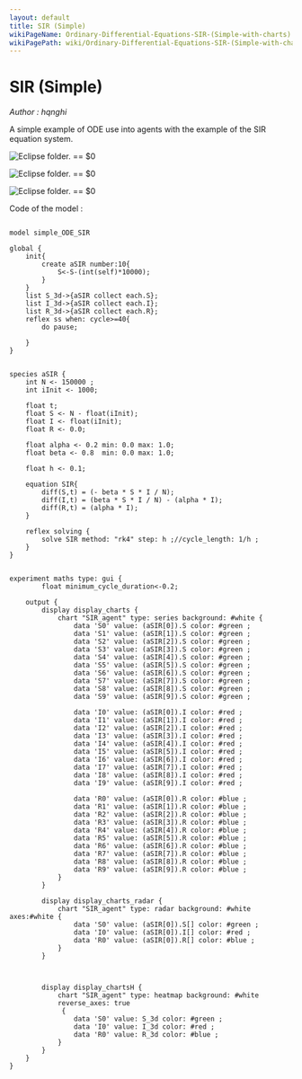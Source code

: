 ```yaml
---
layout: default
title: SIR (Simple)
wikiPageName: Ordinary-Differential-Equations-SIR-(Simple-with-charts)
wikiPagePath: wiki/Ordinary-Differential-Equations-SIR-(Simple-with-charts).md
---
```


[//]: # (keyword|operator_diff)
[//]: # (keyword|operator_internal_integrated_value)
[//]: # (keyword|statement_equation)
[//]: # (keyword|statement_\=)
[//]: # (keyword|statement_solve)
[//]: # (keyword|concept_equation)
[//]: # (keyword|concept_math)
# SIR (Simple)


_Author : hqnghi_

A simple example of ODE use into agents with the example of the SIR equation system.


<p><img src="gm_wiki/resources/images/modelLibraryScreenshots/Additionnal Plugins/Ordinary Differential Equations/Ordinary Differential Equations SIR (Simple with charts)/display_charts-10.png" alt="Eclipse folder." title class="img-responsive"> == $0</p><p><img src="gm_wiki/resources/images/modelLibraryScreenshots/Additionnal Plugins/Ordinary Differential Equations/Ordinary Differential Equations SIR (Simple with charts)/display_chartsH-10.png" alt="Eclipse folder." title class="img-responsive"> == $0</p><p><img src="gm_wiki/resources/images/modelLibraryScreenshots/Additionnal Plugins/Ordinary Differential Equations/Ordinary Differential Equations SIR (Simple with charts)/display_charts_radar-10.png" alt="Eclipse folder." title class="img-responsive"> == $0</p>Code of the model : 

```

model simple_ODE_SIR

global {
	init{
		create aSIR number:10{
			S<-S-(int(self)*10000);
		}
	}
	list S_3d->{aSIR collect each.S};
	list I_3d->{aSIR collect each.I};
	list R_3d->{aSIR collect each.R};
	reflex ss when: cycle>=40{
    	do pause;
		
	}
}


species aSIR {
	int N <- 150000 ;
	int iInit <- 1000;		

    float t;  
	float S <- N - float(iInit); 	      
	float I <- float(iInit); 
	float R <- 0.0; 
	
	float alpha <- 0.2 min: 0.0 max: 1.0;
	float beta <- 0.8  min: 0.0 max: 1.0;

	float h <- 0.1;
   
	equation SIR{ 
		diff(S,t) = (- beta * S * I / N);
		diff(I,t) = (beta * S * I / N) - (alpha * I);
		diff(R,t) = (alpha * I);
	}
                
    reflex solving {
    	solve SIR method: "rk4" step: h ;//cycle_length: 1/h ;
    }    
}


experiment maths type: gui {
		float minimum_cycle_duration<-0.2;
	
	output { 
		display display_charts {
			chart "SIR_agent" type: series background: #white {
				data 'S0' value: (aSIR[0]).S color: #green ;				
				data 'S1' value: (aSIR[1]).S color: #green ;				
				data 'S2' value: (aSIR[2]).S color: #green ;				
				data 'S3' value: (aSIR[3]).S color: #green ;				
				data 'S4' value: (aSIR[4]).S color: #green ;				
				data 'S5' value: (aSIR[5]).S color: #green ;				
				data 'S6' value: (aSIR[6]).S color: #green ;				
				data 'S7' value: (aSIR[7]).S color: #green ;				
				data 'S8' value: (aSIR[8]).S color: #green ;		
				data 'S9' value: (aSIR[9]).S color: #green ;				
						
				data 'I0' value: (aSIR[0]).I color: #red ;				
				data 'I1' value: (aSIR[1]).I color: #red ;				
				data 'I2' value: (aSIR[2]).I color: #red ;				
				data 'I3' value: (aSIR[3]).I color: #red ;				
				data 'I4' value: (aSIR[4]).I color: #red ;				
				data 'I5' value: (aSIR[5]).I color: #red ;				
				data 'I6' value: (aSIR[6]).I color: #red ;				
				data 'I7' value: (aSIR[7]).I color: #red ;				
				data 'I8' value: (aSIR[8]).I color: #red ;		
				data 'I9' value: (aSIR[9]).I color: #red ;				
						
				data 'R0' value: (aSIR[0]).R color: #blue ;				
				data 'R1' value: (aSIR[1]).R color: #blue ;				
				data 'R2' value: (aSIR[2]).R color: #blue ;				
				data 'R3' value: (aSIR[3]).R color: #blue ;				
				data 'R4' value: (aSIR[4]).R color: #blue ;				
				data 'R5' value: (aSIR[5]).R color: #blue ;				
				data 'R6' value: (aSIR[6]).R color: #blue ;				
				data 'R7' value: (aSIR[7]).R color: #blue ;				
				data 'R8' value: (aSIR[8]).R color: #blue ;		
				data 'R9' value: (aSIR[9]).R color: #blue ;			
			}
		}
		
		display display_charts_radar {
			chart "SIR_agent" type: radar background: #white axes:#white {
				data 'S0' value: (aSIR[0]).S[] color: #green ;			
				data 'I0' value: (aSIR[0]).I[] color: #red ;	
				data 'R0' value: (aSIR[0]).R[] color: #blue ;		
			}
		}
		
		
		
		display display_chartsH {
			chart "SIR_agent" type: heatmap background: #white
			reverse_axes: true
			 {
				data 'S0' value: S_3d color: #green ;	
				data 'I0' value: I_3d color: #red ;	
				data 'R0' value: R_3d color: #blue ;	
			}
		}
	}
}
```
